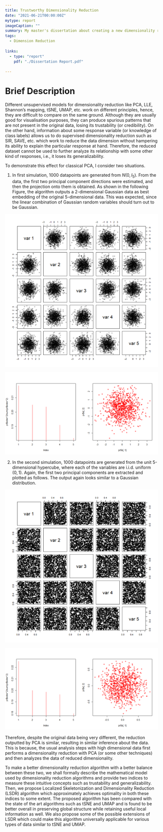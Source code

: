 ```yaml
---
title: Trustworthy Dimensionality Reduction
date: "2021-06-21T00:00:00Z"
mytype: report
imageCaption: ""    
summary: My master's dissertation about creating a new dimensionality reduction technique which is trustworthy.
tags:
  - Dimension Reduction

links:
  - type: "report"
    pdf: "./Dissertation Report.pdf"

---
```


# Brief Description

Different unsupervised models for dimensionality reduction like PCA, LLE, Shannon’s mapping, tSNE, UMAP, etc. work on different principles, hence, they are difficult to compare on the same ground. Although they are usually good for visualisation purposes, they can produce spurious patterns that are not present in the original data, losing its trustability (or credibility). On the other hand, information about some response variable (or knowledge of class labels) allows us to do supervised dimensionality reduction such as SIR, SAVE, etc. which work to reduce the data dimension without hampering its ability to explain the particular response at hand. Therefore, the reduced dataset cannot be used to further analyze its relationship with some other kind of responses, i.e., it loses its generalizability.

To demonstrate this effect for classical PCA, I consider two situations.

1. In first simulation, 1000 datapoints are generated from $N(0, I_5)$. From the data, the first two principal component directions were estimated, and then the projection onto them is obtained. As shown in the following Figure, the algorithm outputs a 2-dimensional Gaussian data as best embedding of the original 5-dimensional data. This was expected, since the linear combination of Gaussian random variables should turn out to be Gaussian.

![Original Data](data-normal.png)

![PCA Projection](data-normal-pca.png)

2. In the second simulation, 1000 datapoints are generated from the unit 5-dimensional hypercube, where each of the variables are i.i.d. uniform $(0, 1)$. Again, the first two principal components are extracted and plotted as follows. The output again looks similar to a Gaussian distribution.

![Original Data 2](data-uniform.png)

![PCA Projection 2](data-uniform-pca.png)


Therefore, despite the original data being very different, the reduction outputted by PCA is similar, resulting in similar inference about the data. This is because, the usual analysis steps with high dimensional data first performs a dimensionality reduction with PCA (or some other techniques) and then analyzes the data of reduced dimensionality.

To make a better dimensionality reduction algorithm with a better balance between these two, we shall formally describe the mathematical model used by dimensionality reduction algorithms and provide two indices to measure these intuitive concepts such as trustability and generalizability. Then, we propose Localized Skeletonization and Dimensionality Reduction (LSDR) algorithm which approximately achieves optimality in both these indices to some extent. The proposed algorithm has been compared with the state of the art algorithms such as tSNE and UMAP and is found to be better overall in preserving global structure while retaining useful local information as well. We also propose some of the possible extensions of LSDR which could make this algorithm universally applicable for various types of data similar to tSNE and UMAP.










